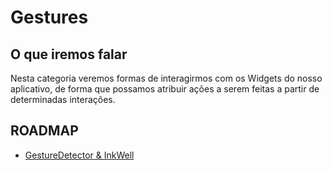 # Gestures

## O que iremos falar

Nesta categoria veremos formas de interagirmos com os Widgets do nosso aplicativo, de forma que possamos atribuir ações a serem feitas a partir de determinadas interações.

## ROADMAP

- [GestureDetector & InkWell](gesture_detector_e_inkwell.md)

